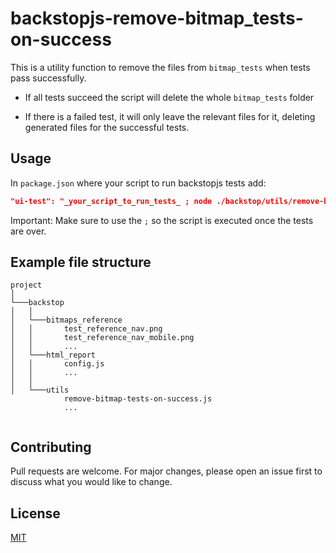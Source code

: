 # backstopjs-remove-bitmap_tests-on-success

This is a utility function to remove the files from `bitmap_tests` when tests pass successfully.

 - If all tests succeed the script will delete the whole `bitmap_tests` folder

 - If there is a failed test, it will only leave the relevant files for it, deleting generated files for the successful tests.

## Usage

In `package.json` where your script to run backstopjs tests add:

```json
"ui-test": "_your_script_to_run_tests_ ; node ./backstop/utils/remove-bitmap-tests-on-success.js"
```

Important: Make sure to use the `;` so the script is executed once the tests are over. 

## Example file structure

```
project
│
└───backstop
│   │
│   └───bitmaps_reference
│   │       test_reference_nav.png
│   │       test_reference_nav_mobile.png
│   │       ...
│   └───html_report
│   │       config.js
│   │       ...
│   │       
│   └───utils
            remove-bitmap-tests-on-success.js
            ...   
 
```

## Contributing
Pull requests are welcome. For major changes, please open an issue first to discuss what you would like to change.

## License
[MIT](https://choosealicense.com/licenses/mit/)
